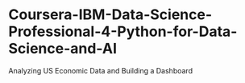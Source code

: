 # Coursera-IBM-Data-Science-Professional-4-Python-for-Data-Science-and-AI
Analyzing US Economic Data and Building a Dashboard
